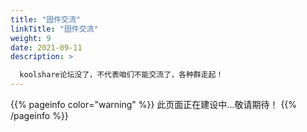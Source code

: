 ```yaml
---
title: "固件交流"
linkTitle: "固件交流"
weight: 9
date: 2021-09-11
description: >

  koolshare论坛没了，不代表咱们不能交流了，各种群走起！
---
```


{{% pageinfo color="warning" %}}
此页面正在建设中...敬请期待！
{{% /pageinfo %}}

